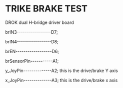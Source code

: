 # TRIKE BRAKE TEST

DROK dual H-bridge driver board

brIN3-----------------D7;         

brIN4-----------------D8;         

brEN------------------D6;         
 
brSensorPin-----------A1;   

       
y_JoyPin--------------A2; 
this is the drive/brake Y axis

x_JoyPin--------------A3;
this is the drive/brake x axis
